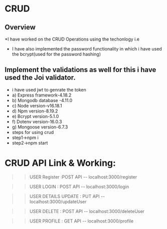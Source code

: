 # CRUD
## Overview 
*I have worked on the CRUD Operations using the techonlogy i.e
* I have also implemented the password functionality in which i have used the bcrypt(used for the password hashing)
## Implement the validations as well for this i have used the Joi validator.
* i have used jwt to genrate the token 
* a) Express framework-4.18.2
* b) Mongodb database -4.11.0
* c) Node version-v16.18.1
* d) Npm version-8.19.2
* e) Bcrypt version-5.1.0
* f) Dotenv version-16.0.3
* g) Mongoose version-6.7.3
* steps for using crud
* step1->npm i
* step2->npm start
# CRUD API Link & Working:
  >>USER Register :POST API --   localhost:3000/register

  >>USER LOGIN : POST API -- localhost:3000/login

  >>USER DETAILS UPDATE : PUT API -- localhost:3000/updateUser

  >>USER DELETE : POST API --  localhost:3000/deleteUser

  >>USER PROFILE : GET API -- localhost:3000/profile
